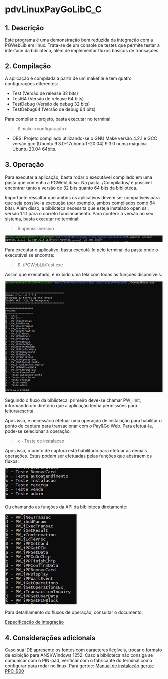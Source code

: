 # pdvLinuxPayGoLibC_C
 

## 1. Descrição

Este programa é uma demonstração bem reduzida da integração com a PGWebLib em linux.
Trata-se de um console de testes que permite testar a interface da biblioteca, além de implementar fluxos básicos de transações.

## 2. Compilação

A aplicação é compilada a partir de um makefile e tem quatro configurações diferentes:

- Test (Versão de release 32 bits)
- Test64 (Versão de release 64 bits)
- TestDebug (Versão de debug 32 bits)
- TestDebug64 (Versão de debug 64 bits)

Para compilar o projeto, basta executar no terminal:
> $ make <configuração>

* OBS: Projeto compilado utilizando-se o GNU Make versão 4.2.1 e GCC versão gcc (Ubuntu 9.3.0-17ubuntu1~20.04) 9.3.0 numa máquina Ubuntu 20.04 64bits.

## 3. Operação

Para executar a aplicação, basta rodar o executável compilado em uma pasta que contenha a PGWebLib.so. Na pasta ./Compilados/ é possível encontrar tanto a versão de 32 bits quanto 64 bits da biblioteca.

Importante ressaltar que ambos os aplicativos devem ser compatíveis para que seja possível a execução (por exemplo, ambos compilados como 64 bits).
Além disso, a biblioteca necessita que esteja instalado open ssl, versão 1.1.1 para o correto funcionamento. Para conferir a versão no seu sistema, basta executar no terminal:

> $ openssl version

![imagem openssl](./Imagens/openSSL.PNG)

Para executar o aplicativo, basta executá-lo pelo terminal da pasta onde o executável se encontra:

> $ ./PGWebLibTest.exe

Assim que executado, é exibido uma tela com todas as funções disponíveis:

![imagem  Init](./Imagens/Operacoes.PNG )

Seguindo o fluxo da biblioteca, primeiro deve-se chamar PW_iInit, informando um diretório que a aplicação tenha permissões para leitura/escrita.

Após isso, é necessário efetuar uma operação de instalação para habilitar o ponto de captura para transacionar com o Pay&Go Web. Para efetuá-la, pode-se selecionar a operação:
> x - Teste de instalacao

Após isso, o ponto de captura está habilitado para efetuar as demais operações. Estas podem ser efetuadas pelas funções que abstraem os fluxos: 


![imagem  abstração](./Imagens/Abstracoes.PNG )


Ou chamando as funções da API da biblioteca diretamente:

![imagem  API](./Imagens/API.PNG )

Para detalhamento do fluxos de operação, consultar o documento:

[Especificação de integração](./Especificacaov124.pdf)

## 4. Considerações adicionais

Caso sua IDE apresente os fontes com caracteres ilegíveis, trocar o formato de exibição para ANSI/Windows 1252.
Caso a biblioteca não consiga se comunicar com o PIN-pad, verificar com o fabricante do terminal como configurar para rodar no linux.
Para gertec:
[Manual de instalação gertec PPC-900](https://www.bztech.com.br/arquivos/manual-instalacao-linux-gertec-ppc-900.pdf)